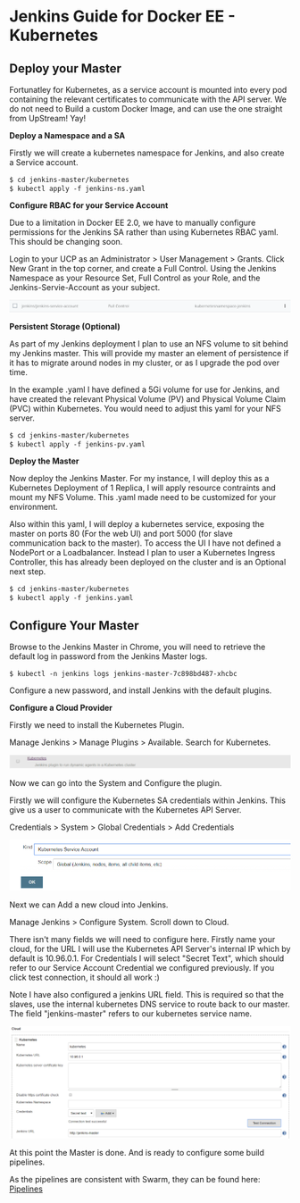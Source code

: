 # Jenkins Guide for Docker EE - Kubernetes

## Deploy your Master

Fortunatley for Kubernetes, as a service account is mounted into every pod containing the relevant certificates to communicate with the API server. We do not need to Build a custom Docker Image, and can use the one straight from UpStream! Yay!

**Deploy a Namespace and a SA**

Firstly we will create a kubernetes namespace for Jenkins, and also create a Service account. 

```
$ cd jenkins-master/kubernetes
$ kubectl apply -f jenkins-ns.yaml
```

**Configure RBAC for your Service Account**

Due to a limitation in Docker EE 2.0, we have to manually configure permissions for the Jenkins SA rather than using Kubernetes RBAC yaml. This should be changing soon. 

Login to your UCP as an Administrator > User Management > Grants. Click New Grant in the top corner, and create a Full Control. Using the Jenkins Namespace as your Resource Set, Full Control as your Role, and the Jenkins-Servie-Account as your subject. 

![SA RBAC](/docs/images/sarbac.png?raw=true "SA RBAC")

**Persistent Storage (Optional)**

As part of my Jenkins deployment I plan to use an NFS volume to sit behind my Jenkins master. This will provide my master an element of persistence if it has to migrate around nodes in my cluster, or as I upgrade the pod over time.

In the example .yaml I have defined a 5Gi volume for use for Jenkins, and have created the relevant Physical Volume (PV) and Physical Volume Claim (PVC) within Kubernetes. You would need to adjust this yaml for your NFS server.

```
$ cd jenkins-master/kubernetes
$ kubectl apply -f jenkins-pv.yaml
```

**Deploy the Master**

Now deploy the Jenkins Master. For my instance, I will deploy this as a Kubernetes Deployment of 1 Replica, I will apply resource contraints and mount my NFS Volume. This .yaml made need to be customized for your environment. 

Also within this yaml, I will deploy a kubernetes service, exposing the master on ports 80 (For the web UI) and port 5000 (for slave communication back to the master). To access the UI I have not defined a NodePort or a Loadbalancer. Instead I plan to user a Kubernetes Ingress Controller, this has already been deployed on the cluster and is an Optional next step. 

```
$ cd jenkins-master/kubernetes
$ kubectl apply -f jenkins.yaml
```

## Configure Your Master

Browse to the Jenkins Master in Chrome, you will need to retrieve the default log in password from the Jenkins Master logs.

```
$ kubectl -n jenkins logs jenkins-master-7c898bd487-xhcbc
```

Configure a new password, and install Jenkins with the default plugins. 

**Configure a Cloud Provider**

Firstly we need to install the Kubernetes Plugin. 

Manage Jenkins > Manage Plugins > Available. Search for Kubernetes.

![Kube Plugin](/docs/images/kubeplugin.png?raw=true "Kube Plugin")

Now we can go into the System and Configure the plugin. 

Firstly we will configure the Kubernetes SA credentials within Jenkins. This give us a user to communicate with the Kubernetes API Server.

Credentials > System > Global Credentials > Add Credentials

![Add SA](/docs/images/addsa.png?raw=true "Add SA")

Next we can Add a new cloud into Jenkins.

Manage Jenkins > Configure System. Scroll down to Cloud. 

There isn't many fields we will need to configure here. Firstly name your cloud, for the URL I will use the Kubernetes API Server's internal IP which by default is 10.96.0.1. For Credentials I will select "Secret Text", which should refer to our Service Account Credential we configured previously. If you click test connection, it should all work :) 

Note I have also configured a jenkins URL field. This is required so that the slaves, use the internal kubernetes DNS service to route back to our master. The field "jenkins-master" refers to our kubernetes service name. 

![Kube Cloud](/docs/images/newkubecloud.png?raw=true "Kube Cloud")

At this point the Master is done. And is ready to configure some build pipelines. 

As the pipelines are consistent with Swarm, they can be found here: [Pipelines](docs/pipelines.md)